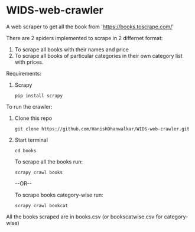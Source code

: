 # WIDS-web-crawler

A web scraper to get all the book from 'https://books.toscrape.com/'

There are 2 spiders implemented to scrape in 2 differnet format:
1. To scrape all books with their names and price
2. To scrape all books of particular categories in their own category list with prices.

Requirements:
1. Scrapy
    ```
    pip install scrapy
    ```

To run the crawler:
1. Clone this repo
    ```
    git clone https://github.com/HanishDhanwalkar/WIDS-web-crawler.git
    ```

2.  Start terminal 
    
    ```
    cd books
    ```
    To scrape all the books run:
    
    ```
    scrapy crawl books
    ```
    

    --OR--

    To scrape books category-wise run:
    ```
    scrapy crawl bookcat
    ```

All the books scraped are in books.csv (or bookscatwise.csv for category-wise)
    
    

